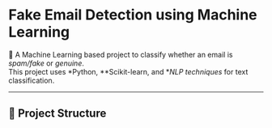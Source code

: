 
# Fake Email Detection using Machine Learning

🚀 A Machine Learning based project to classify whether an email is *spam/fake* or *genuine*.  
This project uses *Python, **Scikit-learn, and **NLP techniques* for text classification.

---

## 📂 Project Structure
